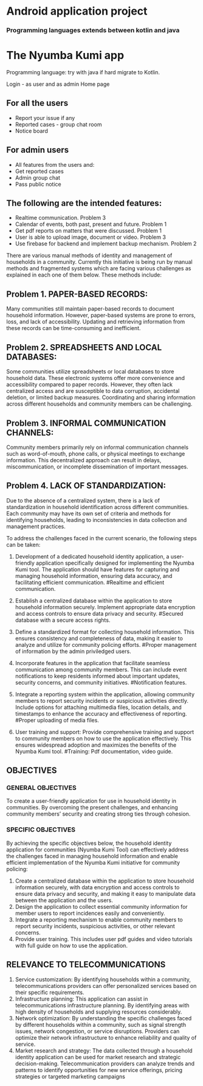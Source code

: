 # Android application project
### Programming languages extends between kotlin and java

# The Nyumba Kumi app
Programming language: try with java if hard migrate to Kotlin.

Login - as user and as admin
Home page

## For all the users
- Report your issue if any
- Reported cases - group chat room
- Notice board

## For admin users
- All features from the users and:
- Get reported cases
- Admin group chat
- Pass public notice

## The following are the intended features:
- Realtime communication. Problem 3
- Calendar of events, both past, present and future. Problem 1
- Get pdf reports on matters that were discussed. Problem 1
- User is able to upload image, document or video. Problem 3
- Use firebase for backend and implement backup mechanism. Problem 2

There are various manual methods of identity and management of households in a community.
Currently this initiative is being run by manual methods and fragmented systems which are facing
various challenges as explained in each one of them below.
These methods include:
## Problem 1. PAPER-BASED RECORDS: 
Many communities still maintain paper-based records to document household information. However, paper-based systems are prone to errors,
loss, and lack of accessibility. Updating and retrieving information from these records
can be time-consuming and inefficient.

## Problem 2. SPREADSHEETS AND LOCAL DATABASES: 
Some communities utilize
spreadsheets or local databases to store household data. These electronic systems offer
more convenience and accessibility compared to paper records. However, they often lack
centralized access and are susceptible to data corruption, accidental deletion, or limited
backup measures. Coordinating and sharing information across different households and
community members can be challenging.

## Problem 3. INFORMAL COMMUNICATION CHANNELS: 
Community members primarily rely
on informal communication channels such as word-of-mouth, phone calls, or physical
meetings to exchange information. This decentralized approach can result in delays,
miscommunication, or incomplete dissemination of important messages.

## Problem 4. LACK OF STANDARDIZATION: 
Due to the absence of a centralized system, there is
a lack of standardization in household identification across different communities. Each
community may have its own set of criteria and methods for identifying households,
leading to inconsistencies in data collection and management practices.

To address the challenges faced in the current scenario, the following steps can be taken:
1) Development of a dedicated household identity application, a user-friendly application
   specifically designed for implementing the Nyumba Kumi tool. The application should
   have features for capturing and managing household information, ensuring data
   accuracy, and facilitating efficient communication.
   #Realtime and efficient communication.

2) Establish a centralized database within the application to store household information
   securely. Implement appropriate data encryption and access controls to ensure data
   privacy and security.
   #Secured database with a secure access rights.

3) Define a standardized format for collecting household information. This ensures
   consistency and completeness of data, making it easier to analyze and utilize for
   community policing efforts.
   #Proper management of information by the admin priviledged users.

4) Incorporate features in the application that facilitate seamless communication among
   community members. This can include event notifications to keep residents informed
   about important updates, security concerns, and community initiatives.
   #Notification features.

5) Integrate a reporting system within the application, allowing community members to
   report security incidents or suspicious activities directly. Include options for attaching
   multimedia files, location details, and timestamps to enhance the accuracy and
   effectiveness of reporting.
   #Proper uploading of media files.

6) User training and support: Provide comprehensive training and support to community
   members on how to use the application effectively. This ensures widespread adoption
   and maximizes the benefits of the Nyumba Kumi tool.
   #Training: Pdf documentation, video guide.

## OBJECTIVES
### GENERAL OBJECTIVES
To create a user-friendly application for use in household identity in communities. By overcoming
the present challenges, and enhancing community members’ security and creating strong ties
through cohesion.

### SPECIFIC OBJECTIVES
By achieving the specific objectives below, the household identity application for communities
(Nyumba Kumi Tool) can effectively address the challenges faced in managing household
information and enable efficient implementation of the Nyumba Kumi initiative for community
policing:
1) Create a centralized database within the application to store household information
   securely, with data encryption and access controls to ensure data privacy and security, and
   making it easy to manipulate data between the application and the users.
2) Design the application to collect essential community information for member users to
   report incidences easily and conveniently.
3) Integrate a reporting mechanism to enable community members to report security
   incidents, suspicious activities, or other relevant concerns.
4) Provide user training. This includes user pdf guides and video tutorials with full guide on
   how to use the application.

## RELEVANCE TO TELECOMMUNICATIONS
1) Service customization: By identifying households within a community,
   telecommunications providers can offer personalized services based on their specific
   requirements.
2) Infrastructure planning: This application can assist in telecommunications infrastructure
   planning. By identifying areas with high density of households and supplying resources
   considerably.
3) Network optimization: By understanding the specific challenges faced by different
   households within a community, such as signal strength issues, network congestion, or
   service disruptions. Providers can optimize their network infrastructure to enhance
   reliability and quality of service.
4) Market research and strategy: The data collected through a household identity application
   can be used for market research and strategic decision-making. Telecommunication
   providers can analyze trends and patterns to identify opportunities for new service
   offerings, pricing strategies or targeted marketing campaigns

